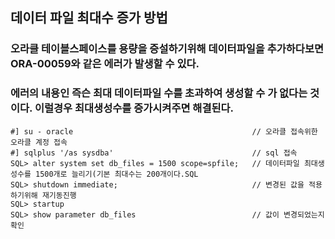 ## 데이터 파일 최대수 증가 방법
### 오라클 테이블스페이스를 용량을 증설하기위해 데이터파일을 추가하다보면 ORA-00059와 같은 에러가 발생할 수 있다.
### 에러의 내용인 즉슨 최대 데이터파일 수를 초과하여 생성할 수 가 없다는 것이다. 이럴경우 최대생성수를 증가시켜주면 해결된다.
```
#] su - oracle                                        // 오라클 접속위한 오라클 계정 접속
#] sqlplus '/as sysdba'                               // sql 접속
SQL> alter system set db_files = 1500 scope=spfile;   // 데이터파일 최대생성수를 1500개로 늘리기(기본 최대수는 200개이다.SQL
SQL> shutdown immediate;                              // 변경된 값을 적용하기위해 재기동진행
SQL> startup
SQL> show parameter db_files                          // 값이 변경되었는지 확인
```
